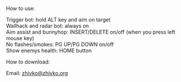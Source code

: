 How to use:

Trigger bot: hold ALT key and aim on target\
Wallhack and radar bot: always on\
Aim assist and bunnyhop: INSERT/DELETE on/off (when you press left mouse key)\
No flashes/smokes: PG UP/PG DOWN on/off\
Show enemys health: HOME button  

How to download:

Email: zhivko@zhivko.org
